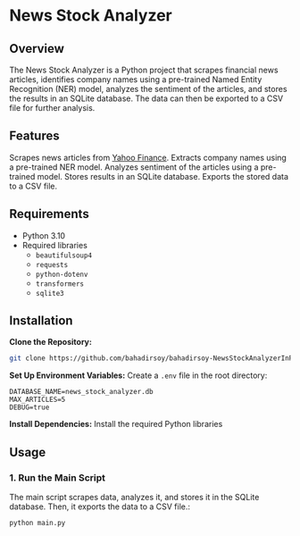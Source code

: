 # News Stock Analyzer

## Overview
The News Stock Analyzer is a Python project that scrapes financial news articles, identifies company names using a pre-trained Named Entity Recognition (NER) model, analyzes the sentiment of the articles, and stores the results in an SQLite database. The data can then be exported to a CSV file for further analysis.

## Features
Scrapes news articles from [Yahoo Finance](https://finance.yahoo.com/).
Extracts company names using a pre-trained NER model.
Analyzes sentiment of the articles using a pre-trained model.
Stores results in an SQLite database.
Exports the stored data to a CSV file.

## Requirements
- Python 3.10
- Required libraries
  - `beautifulsoup4`
  - `requests`
  - `python-dotenv`
  - `transformers`
  - `sqlite3`

## Installation

**Clone the Repository:**
   ```bash
   git clone https://github.com/bahadirsoy/bahadirsoy-NewsStockAnalyzerInPython.git
   ```

**Set Up Environment Variables:**
   Create a `.env` file in the root directory:
   ```env
   DATABASE_NAME=news_stock_analyzer.db
   MAX_ARTICLES=5
   DEBUG=true
   ```

**Install Dependencies:**
   Install the required Python libraries

## Usage

### 1. Run the Main Script
The main script scrapes data, analyzes it, and stores it in the SQLite database. Then, it exports the data to a CSV file.:
```bash
python main.py
```
